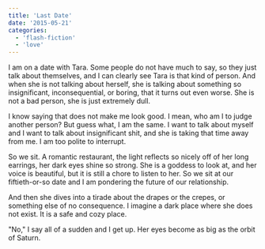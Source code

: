 ```yaml
---
title: 'Last Date'
date: '2015-05-21'
categories:
  - 'flash-fiction'
  - 'love'
---
```


I am on a date with Tara. Some people do not have much to say, so they just talk
about themselves, and I can clearly see Tara is that kind of person. And when
she is not talking about herself, she is talking about something so
insignificant, inconsequential, or boring, that it turns out even worse. She is
not a bad person, she is just extremely dull.

<!-- truncate -->


I know saying that does not make me look good. I mean, who am I to judge another
person? But guess what, I am the same. I want to talk about myself and I want to
talk about insignificant shit, and she is taking that time away from me. I am
too polite to interrupt.

So we sit. A romantic restaurant, the light reflects so nicely off of her long
earrings, her dark eyes shine so strong. She is a goddess to look at, and her
voice is beautiful, but it is still a chore to listen to her. So we sit at our
fiftieth-or-so date and I am pondering the future of our relationship.

And then she dives into a tirade about the drapes or the crepes, or something
else of no consequence. I imagine a dark place where she does not exist. It is a
safe and cozy place.

"No," I say all of a sudden and I get up. Her eyes become as big as the orbit of
Saturn.
